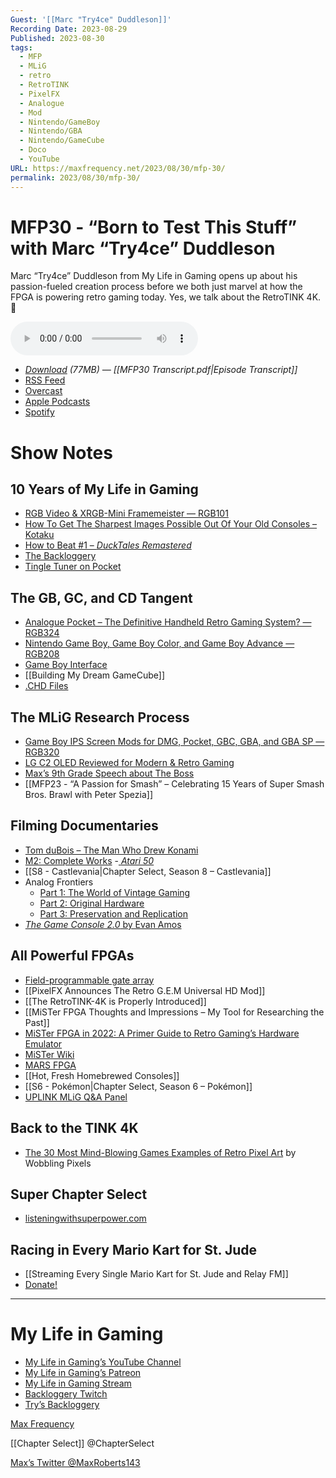 ```yaml
---
Guest: '[[Marc "Try4ce" Duddleson]]'
Recording Date: 2023-08-29
Published: 2023-08-30
tags:
  - MFP
  - MLiG
  - retro
  - RetroTINK
  - PixelFX
  - Analogue
  - Mod
  - Nintendo/GameBoy
  - Nintendo/GBA
  - Nintendo/GameCube
  - Doco
  - YouTube
URL: https://maxfrequency.net/2023/08/30/mfp-30/
permalink: 2023/08/30/mfp-30/
---
```

# MFP30 - “Born to Test This Stuff” with Marc “Try4ce” Duddleson

Marc “Try4ce” Duddleson from My Life in Gaming opens up about his passion-fueled creation process before we both just marvel at how the FPGA is powering retro gaming today. Yes, we talk about the RetroTINK 4K. 🤡

<audio controls>
  <source src="https://traffic.libsyn.com/maxfrequency/MFP30_Final.mp3">
</audio>

- *[Download](https://traffic.libsyn.com/maxfrequency/MFP30_Final.mp3) (77MB)  — [[MFP30 Transcript.pdf|Episode Transcript]]*
- [RSS Feed](https://maxfrequency.libsyn.com/rss)
- [Overcast](https://overcast.fm/itunes1557043396)
- [Apple Podcasts](https://podcasts.apple.com/us/podcast/the-max-frequency-podcast/id1557043396)
- [Spotify](https://open.spotify.com/show/3W1LwBNmhZ6s5QmQViWXKn)

# Show Notes
## 10 Years of My Life in Gaming

- [RGB Video & XRGB-Mini Framemeister — RGB101](https://youtube.com/watch?v=43dzrCAfU3A)
- [How To Get The Sharpest Images Possible Out Of Your Old Consoles – Kotaku](https://kotaku.com/how-to-get-the-sharpest-images-possible-out-of-your-old-1627089358)
- [How to Beat #1 – *DuckTales Remastered*](https://youtube.com/watch?v=tq9iddlSEt8)
- [The Backloggery](https://backloggery.com/)
- [Tingle Tuner on Pocket](https://twitter.com/MaxRoberts143/status/1472233626884612101)
## The GB, GC, and CD Tangent

- [Analogue Pocket – The Definitive Handheld Retro Gaming System? — RGB324](https://youtube.com/watch?v=Ro9QQrTOnT0)
- [Nintendo Game Boy, Game Boy Color, and Game Boy Advance — RGB208](https://youtube.com/watch?v=BjtD1mOZlPc)
- [Game Boy Interface](https://www.gc-forever.com/wiki/index.php?title=Game_Boy_Interface)
- [[Building My Dream GameCube]]
- [.CHD Files](https://retropie.org.uk/docs/CHD-files/)
## The MLiG Research Process

- [Game Boy IPS Screen Mods for DMG, Pocket, GBC, GBA, and GBA SP — RGB320](https://youtube.com/watch?v=M90C3BdTjIc)
- [LG C2 OLED Reviewed for Modern & Retro Gaming](https://youtube.com/watch?v=7K2tSrnxqVk)
- [Max’s 9th Grade Speech about The Boss](https://drive.google.com/file/d/1YLaMBuFfL2__cRRlOx2n7HIIYymuv2di/view?usp=sharing)
- [[MFP23 - “A Passion for Smash” – Celebrating 15 Years of Super Smash Bros. Brawl with Peter Spezia]]
## Filming Documentaries

- [Tom duBois – The Man Who Drew Konami](https://youtube.com/watch?v=dw-SPY4n0s8)
- [M2: Complete Works](https://youtube.com/watch?v=jc5DlOkOcU4)
-[ *Atari 50*](https://atari.com/products/atari-50th-the-anniversary-celebration)
- [[S8 - Castlevania|Chapter Select, Season 8 – Castlevania]]
- Analog Frontiers
	- [Part 1: The World of Vintage Gaming](https://youtube.com/watch?v=f0AOzKwStM0)
	- [Part 2: Original Hardware](https://youtube.com/watch?v=X04_D1k9Ybs)
	- [Part 3: Preservation and Replication](https://youtube.com/watch?v=Nt3WyfMffX0)
- [*The Game Console 2.0* by Evan Amos](https://nostarch.com/game-console-20)
## All Powerful FPGAs

- [Field-programmable gate array](https://en.wikipedia.org/wiki/Field-programmable_gate_array)
- [[PixelFX Announces The Retro G.E.M Universal HD Mod]]
- [[The RetroTINK-4K is Properly Introduced]]
- [[MiSTer FPGA Thoughts and Impressions – My Tool for Researching the Past]]
- [MiSTer FPGA in 2022: A Primer Guide to Retro Gaming’s Hardware Emulator](https://youtube.com/watch?v=rhT6YYRH1EI)
- [MiSTer Wiki](https://github.com/MiSTer-devel/Wiki_MiSTer/wiki)
- [MARS FPGA](https://twitter.com/MARSFPGA)
- [[Hot, Fresh Homebrewed Consoles]]
- [[S6 - Pokémon|Chapter Select, Season 6 – Pokémon]]
- [UPLINK MLiG Q&A Panel](https://youtu.be/GeRAx-0EaOU)
## Back to the TINK 4K

- [The 30 Most Mind-Blowing Games Examples of Retro Pixel Art](https://youtube.com/watch?v=nw2QfPREu-Q&t=380) by Wobbling Pixels
## Super Chapter Select

- [listeningwithsuperpower.com](http://www.listeningwithsuperpower.com/)
## Racing in Every Mario Kart for St. Jude

- [[Streaming Every Single Mario Kart for St. Jude and Relay FM]]
- [Donate!](https://tiltify.com/@maxfrequency/mario-kart-st-jude)

---
# My Life in Gaming

- [My Life in Gaming’s YouTube Channel](https://www.youtube.com/@mylifeingaming)
- [My Life in Gaming’s Patreon](https://www.patreon.com/mylifeingaming)
- [My Life in Gaming Stream](https://www.youtube.com/@mylifeingaming/live)
- [Backloggery Twitch](https://www.twitch.tv/backloggery)
- [Try’s Backloggery](https://backloggery.com/Try4ce)

[Max Frequency](https://www.maxfrequency.net/)

[[Chapter Select]] @ChapterSelect

[Max’s Twitter @MaxRoberts143](https://www.twitter.com/MaxRoberts143)
